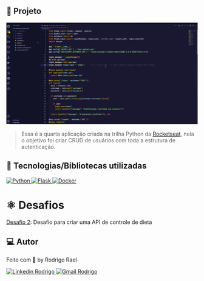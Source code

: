 ## :page_with_curl: Projeto

![Autenticação com flask](https://github.com/Rodrigo001-dev/ignite-python/blob/main/aulas/04-sample-flask-auth/.github/images/sample-flask-auth.gif)

> Essa é a quarta aplicação criada na trilha Python da [Rocketseat](https://github.com/Rocketseat), nela o objetivo foi criar CRUD de usuários com toda a estrutura de autenticação.

## 🚀 Tecnologias/Bibliotecas utilizadas

<a href="https://www.python.org/" target="_blank"> <img src="https://img.shields.io/badge/-Python-BD9100?style=flat-square&logo=Python&logoColor=white" alt="Python"> </a>
<a href="https://flask.palletsprojects.com/en/3.0.x/" target="_blank"> <img src="https://img.shields.io/badge/-Flask-ECEDFEFF?style=flat-square&logo=Flask&logoColor=white" alt="Flask"> </a>
<a href="https://www.docker.com/" target="_blank"> <img src="https://img.shields.io/badge/-Docker-0db7ed?style=flat-square&logo=Docker&logoColor=white" alt="Docker"> </a>

# :atom_symbol: Desafios

[Desafio 2](https://github.com/Rodrigo001-dev/ignite-python/tree/main/desafios/ignite-challenge-02): Desafio para criar uma API de controle de dieta

## 💻 Autor

Feito com 💜 by Rodrigo Rael

<a href="https://www.linkedin.com/in/rodrigo-rael-a7a4b51a9/" target="_blank"> <img src="https://img.shields.io/badge/-RodrigoRael-blue?style=flat-square&logo=Linkedin&logoColor=white&link=https" alt="Linkedin Rodrigo"> </a>
<a href="https://img.shields.io/badge/-rodrigorael53@gmail.com-c14438?style=flat-square&logo=Gmail&logoColor=white&link=mailto:rodrigorael53@gmail.com" target="_blank"> <img src="https://img.shields.io/badge/-rodrigorael53@gmail.com-c14438?style=flat-square&logo=Gmail&logoColor=white&link=mailto:rodrigorael53@gmail.com" alt="Gmail Rodrigo"> </a>
